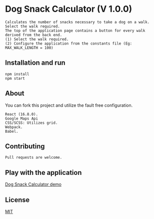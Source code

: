 # Dog Snack Calculator (V 1.0.0)
```
Calculates the number of snacks necessary to take a dog on a walk. Select the walk required. 
The top of the application page contains a button for every walk derived from the back end.
(1) Select the walk required.
(2) Configure the application from the constants file (Eg: MAX_WALK_LENGTH = 100)
```
## Installation and run

```
npm install
npm start
```
## About
You can fork this project and utilize the fault free configuration.
```
React (16.8.0).
Google Maps Api
CSS/SCSS: Utilizes grid.
Webpack.
Babel.
```
## Contributing
```
Pull requests are welcome.
```
## Play with the application
[Dog Snack Calculator demo](http://dogsnackcalculator.surge.sh/)

## License
[MIT](https://choosealicense.com/licenses/mit/)



